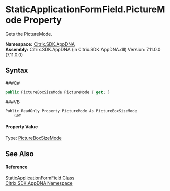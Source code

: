 # StaticApplicationFormField.PictureMode Property 
 

Gets the PictureMode.

**Namespace:**&nbsp;<a href="N_Citrix_SDK_AppDNA">Citrix.SDK.AppDNA</a><br />**Assembly:**&nbsp;Citrix.SDK.AppDNA (in Citrix.SDK.AppDNA.dll) Version: 7.11.0.0 (7.11.0.0)

## Syntax

###C#
```csharp
public PictureBoxSizeMode PictureMode { get; }
```

###VB
```vbnet
Public ReadOnly Property PictureMode As PictureBoxSizeMode
	Get
```


#### Property Value
Type: <a href="http://msdn2.microsoft.com/en-us/library/x27a53d5" target="_blank">PictureBoxSizeMode</a>

## See Also


#### Reference
<a href="T_Citrix_SDK_AppDNA_StaticApplicationFormField">StaticApplicationFormField Class</a><br /><a href="N_Citrix_SDK_AppDNA">Citrix.SDK.AppDNA Namespace</a><br />
